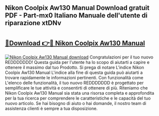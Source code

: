 ## Nikon Coolpix Aw130 Manual Download gratuit PDF - Part-mx0 Italiano Manuale dell'utente di riparazione xtDNv

# <h2><a href="http://dfasea1.blite.top/?on=Nikon+Coolpix+Aw130+Manual">🔗Download 👉🔴 Nikon Coolpix Aw130 Manual</a></h2>

[![Nikon Coolpix Aw130 Manual download](https://i.imgur.com/lujVjoI.png)](http://dfasea1.blite.top/?on=Nikon+Coolpix+Aw130+Manual)
Congratulazioni per il tuo nuovo REDDDDDDD! Questa guida per l'utente ha lo scopo di aiutarti a capire e ottenere il massimo dal tuo Prodotto. Si prega di notare L'indice Nikon Coolpix Aw130 Manual L'indice alla fine di questa guida può aiutarti a trovare rapidamente le informazioni pertinenti. Con funzionalità come L'elenco delle funzionalità, il tuo nuovo REDDDDDDD è progettato per semplificare le tue attività e consentirti di ottenere di più. Riteniamo che Nikon Coolpix Aw130 Manual sia stata una risorsa completa e approfondita per la tua ricerca per comprendere le caratteristiche e le capacità del tuo nuovo articolo. Se hai bisogno di aiuto o hai domande, il nostro team di assistenza clienti è sempre a tua disposizione.
